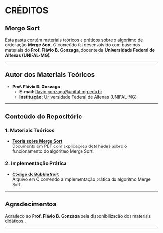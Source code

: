# CRÉDITOS

## Merge Sort

Esta pasta contém materiais teóricos e práticos sobre o algoritmo de ordenação **Merge Sort**. O conteúdo foi desenvolvido com base nos materiais do **Prof. Flávio B. Gonzaga**, docente da **Universidade Federal de Alfenas (UNIFAL-MG)**.  

---

## Autor dos Materiais Teóricos  

- **Prof. Flávio B. Gonzaga**  
  - **E-mail:** [flavio.gonzaga@unifal-mg.edu.br](mailto:flavio.gonzaga@unifal-mg.edu.br)  
  - **Instituição:** Universidade Federal de Alfenas (UNIFAL-MG)  

---

## Conteúdo do Repositório  

### 1. Materiais Teóricos  

- **[Teoria sobre Merge Sort](./MergeSort.pdf)**  
  Documento em PDF com explicações detalhadas sobre o funcionamento do algoritmo Merge Sort.  

### 2. Implementação Prática  

- **[Código do Bubble Sort](./MergeSort.c)**  
  Arquivo em C contendo a implementação prática do algoritmo Merge Sort.  

---

## Agradecimentos  

Agradeço ao **Prof. Flávio B. Gonzaga** pela disponibilização dos materiais didáticos..  

---